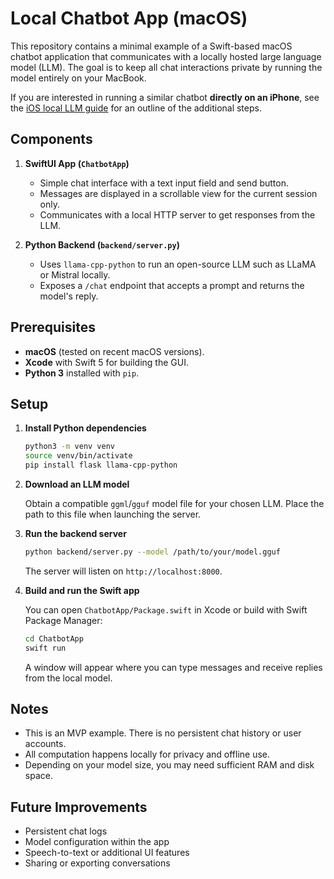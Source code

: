 # Local Chatbot App (macOS)

This repository contains a minimal example of a Swift-based macOS chatbot application that communicates with a locally hosted large language model (LLM). The goal is to keep all chat interactions private by running the model entirely on your MacBook.

If you are interested in running a similar chatbot **directly on an iPhone**, see the [iOS local LLM guide](docs/iOS-local-LLM.md) for an outline of the additional steps.

## Components

1. **SwiftUI App (`ChatbotApp`)**
   - Simple chat interface with a text input field and send button.
   - Messages are displayed in a scrollable view for the current session only.
   - Communicates with a local HTTP server to get responses from the LLM.

2. **Python Backend (`backend/server.py`)**
   - Uses `llama-cpp-python` to run an open-source LLM such as LLaMA or Mistral locally.
   - Exposes a `/chat` endpoint that accepts a prompt and returns the model's reply.

## Prerequisites

- **macOS** (tested on recent macOS versions).
- **Xcode** with Swift 5 for building the GUI.
- **Python 3** installed with `pip`.

## Setup

1. **Install Python dependencies**

   ```bash
   python3 -m venv venv
   source venv/bin/activate
   pip install flask llama-cpp-python
   ```

2. **Download an LLM model**

   Obtain a compatible `ggml`/`gguf` model file for your chosen LLM. Place the path to this file when launching the server.

3. **Run the backend server**

   ```bash
   python backend/server.py --model /path/to/your/model.gguf
   ```

   The server will listen on `http://localhost:8000`.

4. **Build and run the Swift app**

   You can open `ChatbotApp/Package.swift` in Xcode or build with Swift Package Manager:

   ```bash
   cd ChatbotApp
   swift run
   ```

   A window will appear where you can type messages and receive replies from the local model.

## Notes

- This is an MVP example. There is no persistent chat history or user accounts.
- All computation happens locally for privacy and offline use.
- Depending on your model size, you may need sufficient RAM and disk space.

## Future Improvements

- Persistent chat logs
- Model configuration within the app
- Speech-to-text or additional UI features
- Sharing or exporting conversations
